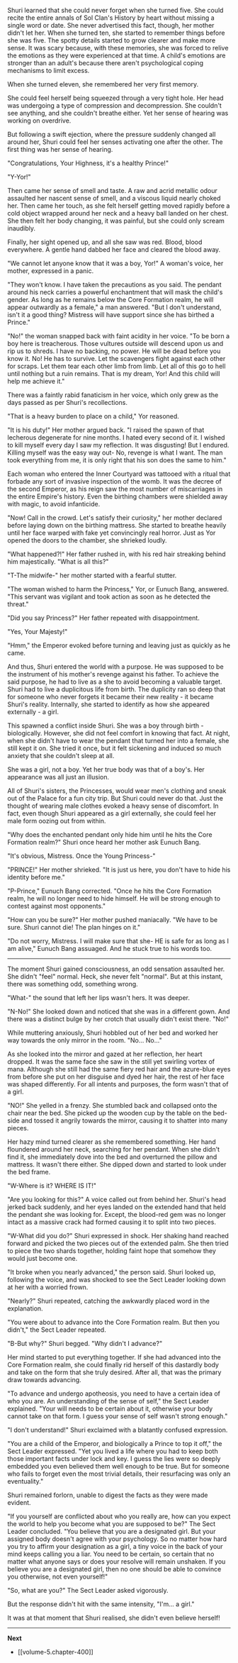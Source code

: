 
Shuri learned that she could never forget when she turned five. She could recite the entire annals of Sol Clan's History by heart without missing a single word or date. She never advertised this fact, though, her mother didn't let her. When she turned ten, she started to remember things before she was five. The spotty details started to grow clearer and make more sense. It was scary because, with these memories, she was forced to relive the emotions as they were experienced at that time. A child's emotions are stronger than an adult's because there aren't psychological coping mechanisms to limit excess.

When she turned eleven, she remembered her very first memory.

She could feel herself being squeezed through a very tight hole. Her head was undergoing a type of compression and decompression. She couldn't see anything, and she couldn't breathe either. Yet her sense of hearing was working on overdrive.

But following a swift ejection, where the pressure suddenly changed all around her, Shuri could feel her senses activating one after the other. The first thing was her sense of hearing.

"Congratulations, Your Highness, it's a healthy Prince!"

"Y-Yor!"

Then came her sense of smell and taste. A raw and acrid metallic odour assaulted her nascent sense of smell, and a viscous liquid nearly choked her. Then came her touch, as she felt herself getting moved rapidly before a cold object wrapped around her neck and a heavy ball landed on her chest. She then felt her body changing, it was painful, but she could only scream inaudibly.

Finally, her sight opened up, and all she saw was red. Blood, blood everywhere. A gentle hand dabbed her face and cleared the blood away.

"We cannot let anyone know that it was a boy, Yor!" A woman's voice, her mother, expressed in a panic.

"They won't know. I have taken the precautions as you said. The pendant around his neck carries a powerful enchantment that will mask the child's gender. As long as he remains below the Core Formation realm, he will appear outwardly as a female," a man answered. "But I don't understand, isn't it a good thing? Mistress will have support since she has birthed a Prince."

"No!" the woman snapped back with faint acidity in her voice. "To be born a boy here is treacherous. Those vultures outside will descend upon us and rip us to shreds. I have no backing, no power. He will be dead before you know it. No! He has to survive. Let the scavengers fight against each other for scraps. Let them tear each other limb from limb. Let all of this go to hell until nothing but a ruin remains. That is my dream, Yor! And this child will help me achieve it."

There was a faintly rabid fanaticism in her voice, which only grew as the days passed as per Shuri's recollections.

"That is a heavy burden to place on a child," Yor reasoned.

"It is his duty!" Her mother argued back. "I raised the spawn of that lecherous degenerate for nine months. I hated every second of it. I wished to kill myself every day I saw my reflection. It was disgusting! But I endured. Killing myself was the easy way out- No, revenge is what I want. The man took everything from me, it is only right that his son does the same to him."

Each woman who entered the Inner Courtyard was tattooed with a ritual that forbade any sort of invasive inspection of the womb. It was the decree of the second Emperor, as his reign saw the most number of miscarriages in the entire Empire's history. Even the birthing chambers were shielded away with magic, to avoid infanticide.

"Now! Call in the crowd. Let's satisfy their curiosity," her mother declared before laying down on the birthing mattress. She started to breathe heavily until her face warped with fake yet convincingly real horror. Just as Yor opened the doors to the chamber, she shrieked loudly.

"What happened?!" Her father rushed in, with his red hair streaking behind him majestically. "What is all this?"

"T-The midwife-" her mother started with a fearful stutter.

"The woman wished to harm the Princess," Yor, or Eunuch Bang, answered. "This servant was vigilant and took action as soon as he detected the threat."

"Did you say Princess?" Her father repeated with disappointment.

"Yes, Your Majesty!"

"Hmm," the Emperor evoked before turning and leaving just as quickly as he came.

And thus, Shuri entered the world with a purpose. He was supposed to be the instrument of his mother's revenge against his father. To achieve the said purpose, he had to live as a she to avoid becoming a valuable target. Shuri had to live a duplicitous life from birth. The duplicity ran so deep that for someone who never forgets it became their new reality - it became Shuri's reality. Internally, she started to identify as how she appeared externally - a girl.

This spawned a conflict inside Shuri. She was a boy through birth - biologically. However, she did not feel comfort in knowing that fact. At night, when she didn't have to wear the pendant that turned her into a female, she still kept it on. She tried it once, but it felt sickening and induced so much anxiety that she couldn't sleep at all.

She was a girl, not a boy. Yet her true body was that of a boy's. Her appearance was all just an illusion.

All of Shuri's sisters, the Princesses, would wear men's clothing and sneak out of the Palace for a fun city trip. But Shuri could never do that. Just the thought of wearing male clothes evoked a heavy sense of discomfort. In fact, even though Shuri appeared as a girl externally, she could feel her male form oozing out from within.

"Why does the enchanted pendant only hide him until he hits the Core Formation realm?" Shuri once heard her mother ask Eunuch Bang.

"It's obvious, Mistress. Once the Young Princess-"

"PRINCE!" Her mother shrieked. "It is just us here, you don't have to hide his identity before me."

"P-Prince," Eunuch Bang corrected. "Once he hits the Core Formation realm, he will no longer need to hide himself. He will be strong enough to contest against most opponents."

"How can you be sure?" Her mother pushed maniacally. "We have to be sure. Shuri cannot die! The plan hinges on it."

"Do not worry, Mistress. I will make sure that she- HE is safe for as long as I am alive," Eunuch Bang assuaged. And he stuck true to his words too.

____

The moment Shuri gained consciousness, an odd sensation assaulted her. She didn't "feel" normal. Heck, she never felt "normal". But at this instant, there was something odd, something wrong.

"What-" the sound that left her lips wasn't hers. It was deeper.

"N-No!" She looked down and noticed that she was in a different gown. And there was a distinct bulge by her crotch that usually didn't exist there. "No!"

While muttering anxiously, Shuri hobbled out of her bed and worked her way towards the only mirror in the room. "No... No..."

As she looked into the mirror and gazed at her reflection, her heart dropped. It was the same face she saw in the still yet swirling vortex of mana. Although she still had the same fiery red hair and the azure-blue eyes from before she put on her disguise and dyed her hair, the rest of her face was shaped differently. For all intents and purposes, the form wasn't that of a girl.

"NO!" She yelled in a frenzy. She stumbled back and collapsed onto the chair near the bed. She picked up the wooden cup by the table on the bed-side and tossed it angrily towards the mirror, causing it to shatter into many pieces.

Her hazy mind turned clearer as she remembered something. Her hand floundered around her neck, searching for her pendant. When she didn't find it, she immediately dove into the bed and overturned the pillow and mattress. It wasn't there either. She dipped down and started to look under the bed frame.

"W-Where is it? WHERE IS IT!"

"Are you looking for this?" A voice called out from behind her. Shuri's head jerked back suddenly, and her eyes landed on the extended hand that held the pendant she was looking for. Except, the blood-red gem was no longer intact as a massive crack had formed causing it to split into two pieces.

"W-What did you do?" Shuri expressed in shock. Her shaking hand reached forward and picked the two pieces out of the extended palm. She then tried to piece the two shards together, holding faint hope that somehow they would just become one.

"It broke when you nearly advanced," the person said. Shuri looked up, following the voice, and was shocked to see the Sect Leader looking down at her with a worried frown.

"Nearly?" Shuri repeated, catching the awkwardly placed word in the explanation.

"You were about to advance into the Core Formation realm. But then you didn't," the Sect Leader repeated.

"B-But why?" Shuri begged. "Why didn't I advance?"

Her mind started to put everything together. If she had advanced into the Core Formation realm, she could finally rid herself of this dastardly body and take on the form that she truly desired. After all, that was the primary draw towards advancing.

"To advance and undergo apotheosis, you need to have a certain idea of who you are. An understanding of the sense of self," the Sect Leader explained. "Your will needs to be certain about it, otherwise your body cannot take on that form. I guess your sense of self wasn't strong enough."

"I don't understand!" Shuri exclaimed with a blatantly confused expression.

"You are a child of the Emperor, and biologically a Prince to top it off," the Sect Leader expressed. "Yet you lived a life where you had to keep both those important facts under lock and key. I guess the lies were so deeply embedded you even believed them well enough to be true. But for someone who fails to forget even the most trivial details, their resurfacing was only an eventuality."

Shuri remained forlorn, unable to digest the facts as they were made evident.

"If you yourself are conflicted about who you really are, how can you expect the world to help you become what you are supposed to be?" The Sect Leader concluded. "You believe that you are a designated girl. But your assigned body doesn't agree with your psychology. So no matter how hard you try to affirm your designation as a girl, a tiny voice in the back of your mind keeps calling you a liar. You need to be certain, so certain that no matter what anyone says or does your resolve will remain unshaken. If you believe you are a designated girl, then no one should be able to convince you otherwise, not even yourself!"

"So, what are you?" The Sect Leader asked vigorously.

But the response didn't hit with the same intensity, "I'm... a girl."

It was at that moment that Shuri realised, she didn't even believe herself!

____

**Next**
* [[volume-5.chapter-400]]